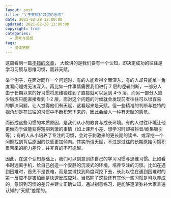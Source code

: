 ```yaml
---
layout: post
title: "关于天赋和习惯的思考"
date: 2021-02-28 12:00:00
updated: 2021-02-28 12:00:00
copyright: true
categories:
  - 思考与感想
tags:
  - 阅读感想
---
```

这周看到一篇[不错的文章](https://mp.weixin.qq.com/s/VIGupHjhN1JOnTqQbk8QfQ)， 大致讲的是我们要有一个认知，即决定成功的往往是学习习惯与思维习惯，而非天赋。

举个例子，在面对同样一个问题时，有的人能看得全面深入，有的人却只能单一角度看问题或无法深入。再比如一件事情需要我们进行 7 层的逻辑判断，一部分人由于长期以来的好习惯将思维锻炼到了直接就可以达到 4-5 层，而另一部分人缺少锻炼只能直接看到 1-2 层，面对这个问题的时候就会发现前者往往可以很容易的解决问题，让人觉得他们有天赋，这看起来是天赋，但一些精准的判断与独特的视角却是在过往的习惯中不断积累下来的，因此会给人一种有天赋的感觉。

而形成这些习惯的本质原因，是我们从小的教育与成长环境。有的人过往环境让他更倾向于做能获得短期刺激的事情（如上课开小差、想学习时却被抖音/剧集吸引等）；有的人从小培养了专注的习惯，会对于刺激来的更长期的读书、或深挖一个问题找到背后原因的快感更加倾向。其实所谓天赋，不过是过往的长期原始习惯积累带来的能力差异，并非真的不可逾越。

因此，在这个认知基础上，我们可以刻意训练自己的学习习惯与思维习惯。比如看书时远离手机，给自己创造一个安静的沉浸式的环境，培养专注的习惯。比如在遇到困难时，首先不是畏难，而是尝试找到角度深挖下去，长此以往在遇到困难时的第一反应不是害怕而是快速反应应对。当然除了这些还有其他一些习惯是可以养成的，意识到习惯的差异并建立正确认知，通过刻意练习，是能够逐渐弥补大家普遍认知的“天赋”差距的。